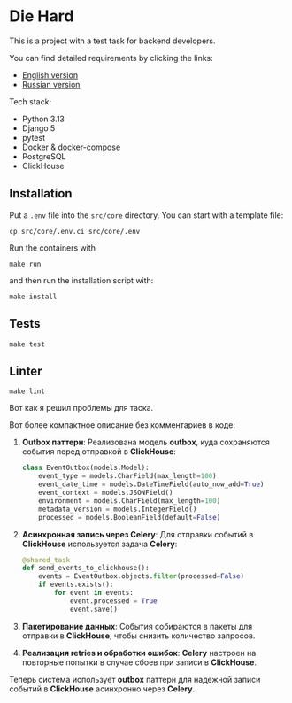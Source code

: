 # Die Hard

This is a project with a test task for backend developers.

You can find detailed requirements by clicking the links:
- [English version](docs/task_en.md)
- [Russian version](docs/task_ru.md)

Tech stack:
- Python 3.13
- Django 5
- pytest
- Docker & docker-compose
- PostgreSQL
- ClickHouse

## Installation

Put a `.env` file into the `src/core` directory. You can start with a template file:

```
cp src/core/.env.ci src/core/.env
```

Run the containers with
```
make run
```

and then run the installation script with:

```
make install
```

## Tests

`make test`

## Linter

`make lint`





Вот как я решил проблемы для таска.

Вот более компактное описание без комментариев в коде:

1. **Outbox паттерн**:
   Реализована модель **outbox**, куда сохраняются события перед отправкой в **ClickHouse**:

   ```python
   class EventOutbox(models.Model):
       event_type = models.CharField(max_length=100)
       event_date_time = models.DateTimeField(auto_now_add=True)
       event_context = models.JSONField()
       environment = models.CharField(max_length=100)
       metadata_version = models.IntegerField()
       processed = models.BooleanField(default=False)
   ```

2. **Асинхронная запись через Celery**:
   Для отправки событий в **ClickHouse** используется задача **Celery**:

   ```python
   @shared_task
   def send_events_to_clickhouse():
       events = EventOutbox.objects.filter(processed=False)
       if events.exists():
           for event in events:
               event.processed = True
               event.save()
   ```

3. **Пакетирование данных**:
   События собираются в пакеты для отправки в **ClickHouse**, чтобы снизить количество запросов.

4. **Реализация retries и обработки ошибок**:
   **Celery** настроен на повторные попытки в случае сбоев при записи в **ClickHouse**.

Теперь система использует **outbox** паттерн для надежной записи событий в **ClickHouse** асинхронно через **Celery**.